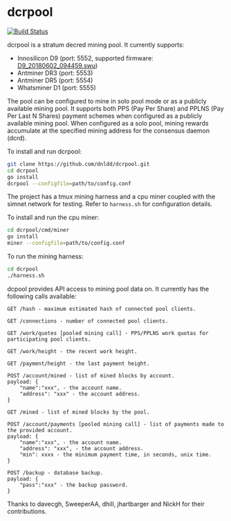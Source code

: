 # dcrpool 

[![Build Status](https://travis-ci.com/dnldd/dcrpool.svg?branch=master)](https://travis-ci.com/dnldd/dcrpool)

dcrpool is a stratum decred mining pool. It currently supports:
* Innosilicon D9 (port: 5552, supported firmware: [D9_20180602_094459.swu](https://drive.google.com/open?id=1wofB_OUDkB2gxz_IS7wM8Br6ogKdYDmY))
* Antminer DR3 (port: 5553)
* Antminer DR5 (port: 5554) 
* Whatsminer D1 (port: 5555)

The pool can be configured to mine in solo pool mode or as a publicly available 
mining pool. It supports both PPS (Pay Per Share) and PPLNS 
(Pay Per Last N Shares) payment schemes when configured as a publicly 
available mining pool. When configured as a solo pool, mining rewards 
accumulate at the specified mining address for the consensus daemon (dcrd).

To install and run dcrpool:  

```sh
git clone https://github.com/dnldd/dcrpool.git 
cd dcrpool 
go install 
dcrpool --configfile=path/to/config.conf 
```

The project has a tmux mining harness and a cpu miner coupled with the simnet 
network for testing.
Refer to `harness.sh` for configuration details. 

To install and run the cpu miner:  

```sh
cd dcrpool/cmd/miner 
go install 
miner --configfile=path/to/config.conf 
```

To run the mining harness:  

```sh
cd dcrpool
./harness.sh 
```

dcpool provides API access to mining pool data on. It currently has the following calls available:
```
GET /hash - maximum estimated hash of connected pool clients.

GET /connections - number of connected pool clients.

GET /work/quotes [pooled mining call] - PPS/PPLNS work quotas for participating pool clients. 

GET /work/height - the recent work height.

GET /payment/height - the last payment height.

POST /account/mined - list of mined blocks by account.
payload: {
	"name":"xxx", - the account name.
	"address": "xxx" - the account address.
}

GET /mined - list of mined blocks by the pool.

POST /account/payments [pooled mining call] - list of payments made to the provided account.
payload: {
	"name":"xxx", - the account name.
	"address": "xxx", - the account address.
	"min": xxxx - the minimum payment time, in seconds, unix time.
}

POST /backup - database backup.
payload: {
	"pass":"xxx" - the backup password.
}
```

Thanks to davecgh, SweeperAA, dhill, jhartbarger and NickH for their contributions.
